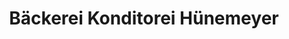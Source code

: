---
title: "Bäckerei Konditorei Hünemeyer"
url: /duesseldorf/baeckerei-konditorei-huenemeyer/
shop: Bäckerei
---